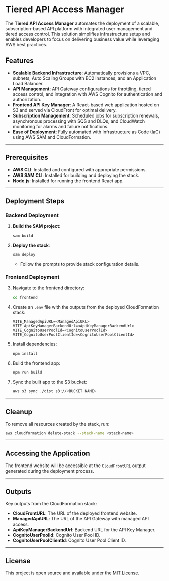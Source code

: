 # Tiered API Access Manager

The **Tiered API Access Manager** automates the deployment of a scalable, subscription-based API platform with integrated user management and tiered access control. This solution simplifies infrastructure setup and enables developers to focus on delivering business value while leveraging AWS best practices.

## Features

- **Scalable Backend Infrastructure**: Automatically provisions a VPC, subnets, Auto Scaling Groups with EC2 instances, and an Application Load Balancer.
- **API Management**: API Gateway configurations for throttling, tiered access control, and integration with AWS Cognito for authentication and authorization.
- **Frontend API Key Manager**: A React-based web application hosted on S3 and served via CloudFront for optimal delivery.
- **Subscription Management**: Scheduled jobs for subscription renewals, asynchronous processing with SQS and DLQs, and CloudWatch monitoring for alarms and failure notifications.
- **Ease of Deployment**: Fully automated with Infrastructure as Code (IaC) using AWS SAM and CloudFormation.

---

## Prerequisites

- **AWS CLI**: Installed and configured with appropriate permissions.
- **AWS SAM CLI**: Installed for building and deploying the stack.
- **Node.js**: Installed for running the frontend React app.

---

## Deployment Steps

### Backend Deployment

1. **Build the SAM project**:
   ```bash
   sam build
   ```
2. **Deploy the stack**:
   ```bash
   sam deploy
   ```
   - Follow the prompts to provide stack configuration details.

### Frontend Deployment

3. Navigate to the frontend directory:
   ```bash
   cd frontend
   ```
4. Create an `.env` file with the outputs from the deployed CloudFormation stack:
   ```
   VITE_ManagedApiURL=<ManagedApiURL>
   VITE_ApiKeyManagerBackendUrl=<ApiKeyManagerBackendUrl>
   VITE_CognitoUserPoolId=<CognitoUserPoolId>
   VITE_CognitoUserPoolClientId=<CognitoUserPoolClientId>
   ```
5. Install dependencies:
   ```bash
   npm install
   ```
6. Build the frontend app:
   ```bash
   npm run build
   ```
7. Sync the built app to the S3 bucket:
   ```bash
   aws s3 sync ./dist s3://<BUCKET NAME>
   ```

---

## Cleanup

To remove all resources created by the stack, run:

```bash
aws cloudformation delete-stack --stack-name <stack-name>
```

---

## Accessing the Application

The frontend website will be accessible at the `CloudFrontURL` output generated during the deployment process.

---

## Outputs

Key outputs from the CloudFormation stack:

- **CloudFrontURL**: The URL of the deployed frontend website.
- **ManagedApiURL**: The URL of the API Gateway with managed API access.
- **ApiKeyManagerBackendUrl**: Backend URL for the API Key Manager.
- **CognitoUserPoolId**: Cognito User Pool ID.
- **CognitoUserPoolClientId**: Cognito User Pool Client ID.

---

## License

This project is open source and available under the [MIT License](LICENSE).
